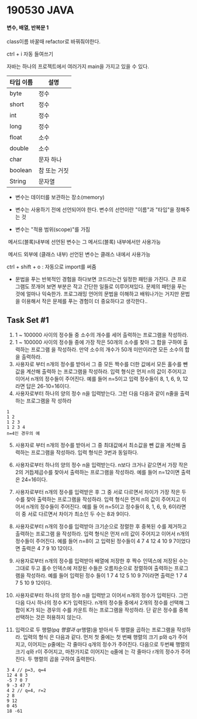 # 190530 JAVA

#### 변수, 배열, 반복문 1

class이름 바꿀때 refactor로 바꿔줘야한다.

ctrl + i  자동 들여쓰기

자바는 하나의 프로젝트에서 여러가지 main을 가지고 있을 수 있다.



| 타입 이름 | 설명         |
| --------- | ------------ |
| byte      | 정수         |
| short     | 정수         |
| int       | 정수         |
| long      | 정수         |
| float     | 소수         |
| double    | 소수         |
| char      | 문자 하나    |
| boolean   | 참 또는 거짓 |
| String    | 문자열       |

* 변수는 데이터를 보관하는 장소(memory)

* 변수는 사용하기 전에 선언되어야 한다. 변수의 선언이란 "이름"과 "타입"을 정해주는 것

* 변수는 "적용 범위(scope)"를 가짐

​	메서드(블록)내부에 선언된 변수는 그 메서드(블록) 내부에서만 사용가능

​	메서드 외부에 (클래스 내부) 선언된 변수는 클래스 내에서 사용가능

ctrl + shift + o : 자동으로 import를 써줌 



* 문법을 푸는 반복적인 경험을 하다보면 코드라는건 일정한 패턴을 가진다. 큰 프로그램도 쪼개어 보면 부분은 작고 간단한 일들로 이루어져있다. 문제의 패턴을 푸는것에 얼마나 익숙한가.  프로그래밍 언어의 문법을 이해하고 배워나가는 거지만 문법을 이용해서 작은 문제를 푸는 경험이 더 중요하다고 생각한다..

## Task Set #1

1. 1 ~ 100000 사이의 정수들 중 소수의 개수를 세어 출력하는 프로그램을 작성하라.
2. 1 ~ 100000 사이의 정수들 중에 가장 작은 50개의 소수를 찾아 그 합을 구하여 출력하는 프로그램
  을 작성하라. 만약 소수의 개수가 50개 미만이라면 모든 소수의 합을 출력하라.
3. 사용자로 부터 n개의 정수를 받아서 그 중 모든 짝수를 더한 값에서 모든 홀수를 뺀 값을 계산해 출력하
  는 프로그램을 작성하라. 입력 형식은 먼저 n의 값이 주어지고 이어서 n개의 정수들이 주어진다. 예를
  들어 n=5이고 입력 정수들이 8, 1, 6, 9, 12라면 답은 26-10=16이다.
4. 사용자로부터 하나의 양의 정수 n을 입력받는다. 그런 다음 다음과 같이 n줄을 출력하는 프로그램을 작
  성하라

```
1
1 2
1 2 3
1 2 3 4
n=4인 경우의 예
```

5. 사용자로 부터 n개의 정수를 받아서 그 중 최대값에서 최소값을 뺀 값을 계산해 출력하는 프로그램을
  작성하라. 입력 형식은 3번과 동일하다.
6. 사용자로부터 하나의 양의 정수 n을 입력받는다. n보다 크거나 같으면서 가장 작은 2의 거듭제곱수를
  찾아서 출력하는 프로그램을 작성하라. 예를 들어 n=12이면 출력은 24=16이다.
7. 사용자로부터 n개의 정수를 입력받은 후 그 중 서로 다르면서 차이가 가장 작은 두 수를 찾아 출력하는
  프로그램을 작성하라. 입력 형식은 먼저 n의 값이 주어지고 이어서 n개의 정수들이 주어진다. 예를 들
  어 n=5이고 정수들이 8, 1, 6, 9, 6이라면 이 중 서로 다르면서 차이가 최소인 두 수는 8과 9이다.
8. 사용자로부터 n개의 정수를 입력받아 크기순으로 정렬한 후 중복된 수를 제거하고 출력하는 프로그램
  을 작성하라. 입력 형식은 먼저 n의 값이 주어지고 이어서 n개의 정수들이 주어진다. 예를 들어 n=8이
  고 입력된 정수들이 4 7 4 12 4 10 9 7이었다면 출력은 4 7 9 10 12이다.
9. 사용자로부터 n개의 정수를 입력받아 배열에 저장한 후 짝수 인덱스에 저장된 수는 그대로 두고 홀수
  인덱스에 저장된 수들은 오름차순으로 정렬하여 출력하는 프로그램을 작성하라. 예를 들어 입력된 정수
  들이 1 7 4 12 5 10 9 7이라면 출력은 1 7 4 7 5 10 9 12이다.

10. 사용자로부터 하나의 양의 정수 n을 입력받고 이어서 n개의 정수가 입력된다. 그런 다음 다시 하나의
    정수 K가 입력된다. n개의 정수들 중에서 2개의 정수를 선택해 그 합이 K가 되는 경우의 수를 카운트
    하는 프로그램을 작성하라. 단 같은 정수를 중복 선택하는 것은 허용하지 않는다.
11. 입력으로 두 행렬(p*q 행렬과 q*r행렬)을 받아서 두 행렬을 곱하는 프로그램을 작성하라. 입력의 형식
    은 다음과 같다. 먼저 첫 줄에는 첫 번째 행렬의 크기 p와 q가 주어지고, 이어지는 p줄에는 각 줄마다
    q개의 정수가 주어진다. 다음으로 두번째 행렬의 크기 q와 r이 주어지고, 마찬가지로 이어지는 q줄에
    는 각 줄마다 r개의 정수가 주어진다. 두 행렬의 곱을 구하여 출력한다.

```
3 4 // p=3, q=4
12 4 8 3
-5 7 0 7
9 -3 47 7
4 2 // q=4, r=2
2 8
9 12
0 45
18 -61
```

